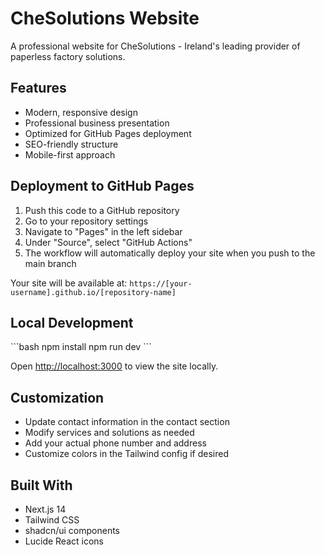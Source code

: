 # CheSolutions Website

A professional website for CheSolutions - Ireland's leading provider of paperless factory solutions.

## Features

- Modern, responsive design
- Professional business presentation
- Optimized for GitHub Pages deployment
- SEO-friendly structure
- Mobile-first approach

## Deployment to GitHub Pages

1. Push this code to a GitHub repository
2. Go to your repository settings
3. Navigate to "Pages" in the left sidebar
4. Under "Source", select "GitHub Actions"
5. The workflow will automatically deploy your site when you push to the main branch

Your site will be available at: `https://[your-username].github.io/[repository-name]`

## Local Development

\`\`\`bash
npm install
npm run dev
\`\`\`

Open [http://localhost:3000](http://localhost:3000) to view the site locally.

## Customization

- Update contact information in the contact section
- Modify services and solutions as needed
- Add your actual phone number and address
- Customize colors in the Tailwind config if desired

## Built With

- Next.js 14
- Tailwind CSS
- shadcn/ui components
- Lucide React icons
